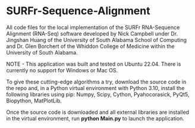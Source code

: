 # SURFr-Sequence-Alignment

All code files for the local implementation of the SURFr RNA-Sequence Alignment (RNA-Seq) software developed by Nick 
Campbell under Dr. Jingshan Huang of the University of South Alabama School of Computing and Dr. Glen Borchert of 
the Whiddon College of Medicine within the University of South Alabama. 

NOTE - This application was built and tested on Ubuntu 22.04. There is currently no support for Windows or Mac OS.

To give these cutting-edge algorithms a try, download the source code in the repo and, in a Python virtual environment with Python 3.10, install the following libraries using pip:
  Numpy,
  Scipy,
  Cython,
  Pyahocorasick,
  PyQt5,
  Biopython,
  MatPlotLib.
  
Once the source code is downloaded and all external libraries are installed in the virtual environment, 
run **python Main.py** to launch the application.
